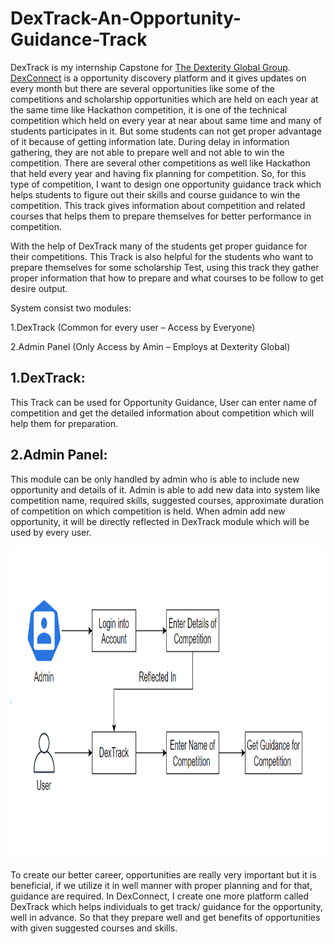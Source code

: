 # DexTrack-An-Opportunity-Guidance-Track
DexTrack is my internship Capstone for <a href="https://www.dexterityglobal.org/">The Dexterity Global Group</a>. <a href="https://www.dexconnect.org/">DexConnect</a> is a opportunity discovery platform and it gives updates on every month but there are several opportunities like some of the competitions and scholarship opportunities which are held on each year at the same time like Hackathon competition, it is one of the technical competition which held on every year at near about same time and many of students participates in it. But some students can not get proper advantage of it because of getting information late. During delay in information gathering, they are not able to prepare well and not able to win the competition. There are several other competitions as well like Hackathon that held every year and having fix planning for competition. So, for this type of competition, I want to design one opportunity guidance track which helps students to figure out their skills and course guidance to win the competition. This track gives information about competition and related courses that helps them to prepare themselves for better performance in competition.

With the help of DexTrack many of the students get proper guidance for their competitions. This Track is also helpful for the students who want to prepare themselves for some scholarship Test, using this track they gather proper information that how to prepare and what courses to be follow to get desire output.

System consist two modules:

1.DexTrack (Common for every user – Access by Everyone)

2.Admin Panel (Only Access by Amin – Employs at Dexterity Global)


1.DexTrack:
--------------
This Track can be used for Opportunity Guidance, User can enter name of competition and get the detailed information about competition which will help them for preparation.

2.Admin Panel:
----------------
This module can be only handled by admin who is able to include new opportunity and details of it. Admin is able to add new data into system like competition name, required skills, suggested courses, approximate duration of competition on which competition is held. When admin add new opportunity, it will be directly reflected in DexTrack module which will be used by every user.

<p align="center">
  <img width="660" height="500" src="Images/DeploymentDiagram.png">
</p>

To create our better career, opportunities are really very important but it is beneficial, if we utilize it in well manner with proper planning and for that, guidance are required. In DexConnect, I create one more platform called DexTrack which helps individuals to get track/ guidance for the opportunity, well in advance. So that they prepare well and get benefits of opportunities with given suggested courses and skills.
